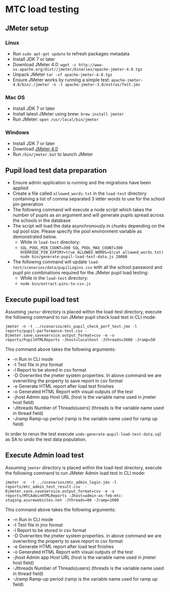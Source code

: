 # MTC load testing

## JMeter setup
### Linux
* Run `sudo apt-get update` to refresh packages metadata
* Install JDK 7 or later
* Download JMeter 4.0: `wget -c http://www-us.apache.org/dist//jmeter/binaries/apache-jmeter-4.0.tgz`
* Unpack JMeter `tar -xf apache-jmeter-4.0.tgz`
* Ensure JMeter works by running a simple test:
`apache-jmeter-4.0/bin/./jmeter -n -t apache-jmeter-3.0/extras/Test.jmx`

### Mac OS
* Install JDK 7 or later
* Install latest JMeter using brew: `brew install jmeter`
* Run JMeter: `open /usr/local/bin/jmeter`

### Windows
* Install JDK 7 or later
* Download [JMeter 4.0](http://www-us.apache.org/dist//jmeter/binaries/apache-jmeter-4.0.tgz)
* Run `/bin/jmeter.bat` to launch JMeter

## Pupil load test data preparation
* Ensure admin application is running and the migrations have been applied
* Create a file called `allowed_words.txt` in the `load-test` directory containing a list of comma separated 3 letter words to use for the school pin generation
* The following command will execute a node script which takes the number of pupils as an argument and will generate pupils spread across the schools in the database
* The script will load the data asynchronously in chunks depending on the sql pool size. Please specify the pool environment variable as demonstrated below. 
    * While in `load-test` directory:
    * `SQL_POOL_MIN_COUNT=300 SQL_POOL_MAX_COUNT=300 OVERRIDE_PIN_EXPIRY=true ALLOWED_WORDS=$(cat allowed_words.txt) node bin/generate-pupil-load-test-data.js 20000`
* The following command will update `load-test/scenarios/data/pupilLogins.csv` with all the school password and pupil pin combinations required for the JMeter pupil load testing:
    * While in the `load-test` directory:
    * `node bin/extract-pins-to-csv.js`
    
## Execute pupil load test
Assuming `jmeter` directory is placed within the load-test directory, execute the following command to run JMeter pupil check load test in CLI mode:

`` jmeter -n -t ../scenarios/mtc_pupil_check_perf_test.jmx -l reports/pupil-performance-test.csv -Djmeter.save.saveservice.output_format=csv -e -o reports/PupilHTMLReports -Jhost=localhost -Jthreads=3600 -Jramp=50
``

This command above takes the following arguments:
* -n Run in CLI mode
* -t Test file in jmx format
* -l Report to be stored in csv format
* -D Overwrites the jmeter system properties. In above command we are overwriting the property to save report in csv format
* -e Generate HTML report after load test finishes
* -o Generated HTML Report with visual outputs of the test
* -jhost Admin app Host URL (host is the variable name used in jmeter host field)
* -Jthreads Number of Threads(users) (threads is the variable name used in thread field)
* -Jramp Ramp-up period (ramp is the variable name used for ramp up field)

In order to rerun the test execute `undo-generate-pupil-load-test-data.sql` as SA to undo the test data population.

## Execute Admin load test
Assuming `jmeter` directory is placed within the load-test directory, execute the following command to run JMeter Admin load test in CLI mode:

`` jmeter -n  -t ../scenarios/mtc_admin_login.jmx -l reports/mtc_admin_test_result.csv  -Djmeter.save.saveservice.output_format=csv -e -o reports/MTCAdminHTMLReports -Jhost=admin-as-feb-mtc-staging.azurewebsites.net -Jthreads=80 -Jramp=1600
``

This command above takes the following arguments:
* -n Run in CLI mode
* -t Test file in jmx format
* -l Report to be stored in csv format
* -D Overwrites the jmeter system properties. in above command we are overwriting the property to save report in csv format
* -e Generate HTML report after load test finishes
* -o Generated HTML Report with visual outputs of the test
* -jhost Admin app Host URL (host is the variable name used in jmeter host field)
* -Jthreads Number of Threads(users) (threads is the variable name used in thread field)
* -Jramp Ramp-up period (ramp is the variable name used for ramp up field)
